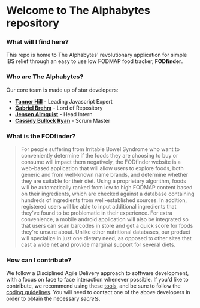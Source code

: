 # Welcome to The Alphabytes repository

### What will I find here?
This repo is home to The Alphabytes' revolutionary application for simple IBS relief through an easy to use low FODMAP food tracker, **FODfinder**.

### Who are The Alphabytes?
Our core team is made up of star developers:
- **[Tanner Hill](https://github.com/thill7)** - Leading Javascript Expert
- **[Gabriel Brehm](https://github.com/gibsgibs)** - Lord of Repository
- **[Jensen Almquist](https://github.com/jalmquist18)** - Head Intern
- **[Cassidy Bullock Ryan](https://github.com/CBullockRyan)** - Scrum Master

### What is the FODfinder?
>For people suffering from Irritable Bowel Syndrome who want to conveniently determine if the foods they are choosing to buy or consume will impact them negatively, the FODfinder website is a web-based application that will allow users to explore foods, both generic and from well-known name brands, and determine whether they are suitable for their diet. Using a proprietary algorithm, foods will be automatically ranked from low to high FODMAP content based on their ingredients, which are checked against a database containing hundreds of ingredients from well-established sources. In addition, registered users will be able to input additional ingredients that they've found to be problematic in their experience. For extra convenience, a mobile android application will also be integrated so that users can scan barcodes in store and get a quick score for foods they're unsure about. Unlike other nutritional databases, our product will specialize in just one dietary need, as opposed to other sites that cast a wide net and provide marginal support for several diets.

### How can I contribute?
We follow a Disciplined Agile Delivery approach to software development, with a focus on face to face interaction whenever possible. If you'd like to contribute, we recommend using these [tools](tools.md), and be sure to follow the [coding guidelines](codingGuidelines.md). You will need to contact one of the above developers in order to obtain the necessary *secrets*.